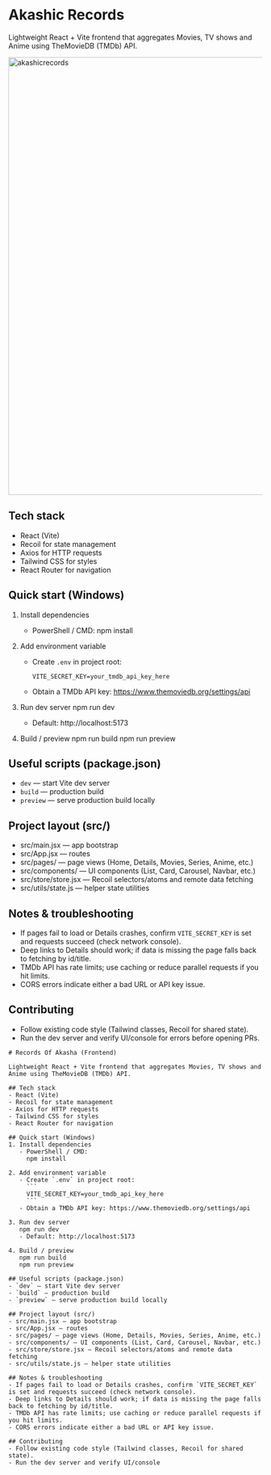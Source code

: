 # Akashic Records 

Lightweight React + Vite frontend that aggregates Movies, TV shows and Anime using TheMovieDB (TMDb) API.

<img width="1897" height="867" alt="akashicrecords" src="https://github.com/user-attachments/assets/083f5949-50a0-4c5a-bad3-eaf486ec67d2" />


## Tech stack
- React (Vite)
- Recoil for state management
- Axios for HTTP requests
- Tailwind CSS for styles
- React Router for navigation

## Quick start (Windows)
1. Install dependencies
   - PowerShell / CMD:
     npm install

2. Add environment variable
   - Create `.env` in project root:
     ```
     VITE_SECRET_KEY=your_tmdb_api_key_here
     ```
   - Obtain a TMDb API key: https://www.themoviedb.org/settings/api

3. Run dev server
   npm run dev
   - Default: http://localhost:5173

4. Build / preview
   npm run build
   npm run preview

## Useful scripts (package.json)
- `dev` — start Vite dev server
- `build` — production build
- `preview` — serve production build locally

## Project layout (src/)
- src/main.jsx — app bootstrap
- src/App.jsx — routes
- src/pages/ — page views (Home, Details, Movies, Series, Anime, etc.)
- src/components/ — UI components (List, Card, Carousel, Navbar, etc.)
- src/store/store.jsx — Recoil selectors/atoms and remote data fetching
- src/utils/state.js — helper state utilities

## Notes & troubleshooting
- If pages fail to load or Details crashes, confirm `VITE_SECRET_KEY` is set and requests succeed (check network console).
- Deep links to Details should work; if data is missing the page falls back to fetching by id/title.
- TMDb API has rate limits; use caching or reduce parallel requests if you hit limits.
- CORS errors indicate either a bad URL or API key issue.

## Contributing
- Follow existing code style (Tailwind classes, Recoil for shared state).
- Run the dev server and verify UI/console for errors before opening PRs.

```// filepath: d:\Collab\frontend\README.md
# Records Of Akasha (Frontend)

Lightweight React + Vite frontend that aggregates Movies, TV shows and Anime using TheMovieDB (TMDb) API.

## Tech stack
- React (Vite)
- Recoil for state management
- Axios for HTTP requests
- Tailwind CSS for styles
- React Router for navigation

## Quick start (Windows)
1. Install dependencies
   - PowerShell / CMD:
     npm install

2. Add environment variable
   - Create `.env` in project root:
     ```
     VITE_SECRET_KEY=your_tmdb_api_key_here
     ```
   - Obtain a TMDb API key: https://www.themoviedb.org/settings/api

3. Run dev server
   npm run dev
   - Default: http://localhost:5173

4. Build / preview
   npm run build
   npm run preview

## Useful scripts (package.json)
- `dev` — start Vite dev server
- `build` — production build
- `preview` — serve production build locally

## Project layout (src/)
- src/main.jsx — app bootstrap
- src/App.jsx — routes
- src/pages/ — page views (Home, Details, Movies, Series, Anime, etc.)
- src/components/ — UI components (List, Card, Carousel, Navbar, etc.)
- src/store/store.jsx — Recoil selectors/atoms and remote data fetching
- src/utils/state.js — helper state utilities

## Notes & troubleshooting
- If pages fail to load or Details crashes, confirm `VITE_SECRET_KEY` is set and requests succeed (check network console).
- Deep links to Details should work; if data is missing the page falls back to fetching by id/title.
- TMDb API has rate limits; use caching or reduce parallel requests if you hit limits.
- CORS errors indicate either a bad URL or API key issue.

## Contributing
- Follow existing code style (Tailwind classes, Recoil for shared state).
- Run the dev server and verify UI/console
